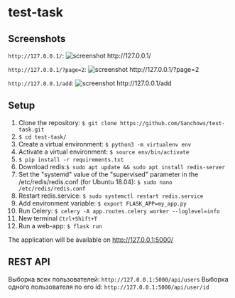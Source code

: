 # test-task

## Screenshots
`http://127.0.0.1/`:
![](https://sun9-32.userapi.com/c855536/v855536779/1d494e/fdpWw1MLkcQ.jpg "screenshot http://127.0.0.1/")

`http://127.0.0.1/?page=2`:
![](https://sun9-67.userapi.com/c855536/v855536779/1d4944/N2XjYHqY5eU.jpg "screenshot http://127.0.0.1/?page=2")

`http://127.0.0.1/add`:
![](https://sun9-4.userapi.com/c855536/v855536779/1d493a/be5LIObQ9_s.jpg "screenshot http://127.0.0.1/add")

## Setup
1. Clone the repository: `$ git clone https://github.com/Sanchows/test-task.git`
2. `$ cd test-task/`
3. Create a virtual environment: `$ python3 -m virtualenv env`
4. Activate a virtual environment: `$ source env/bin/activate`
5. `$ pip install -r requirements.txt`
6. Download redis:`$ sudo apt update && sudo apt install redis-server`
7. Set the "systemd" value of the "supervised" parameter in the /etc/redis/redis.conf (for Ubuntu 18.04): `$ sudo nano /etc/redis/redis.conf`
8. Restart redis.service: `$ sudo systemctl restart redis.service`
9. Add environment variable: `$ export FLASK_APP=my_app.py`
10. Run Celery: `$ celery -A app.routes.celery worker --loglevel=info`
11. New terminal `Ctrl+Shift+T`
12. Run a web-app: `$ flask run`

The application will be available on http://127.0.0.1:5000/

## REST API
Выборка всех пользователей: `http://127.0.0.1:5000/api/users`
Выборка одного пользователя по его id: `http://127.0.0.1:5000/api/user/id`